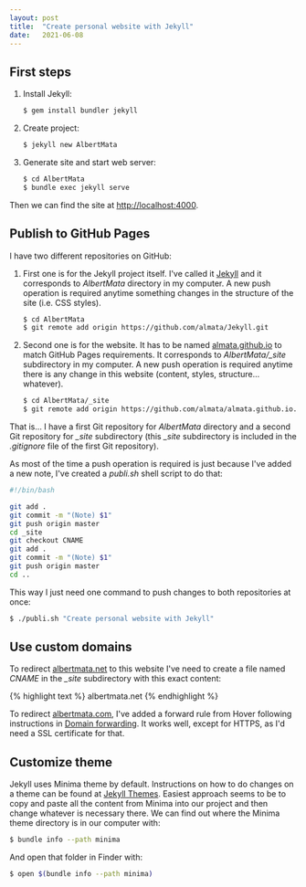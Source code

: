 ```yaml
---
layout: post
title:  "Create personal website with Jekyll"
date:   2021-06-08
---
```

## First steps

1. Install Jekyll:

    ```bash
    $ gem install bundler jekyll
    ```

2. Create project:

    ```bash
    $ jekyll new AlbertMata
    ```

3. Generate site and start web server:

    ```bash
    $ cd AlbertMata
    $ bundle exec jekyll serve
    ```
    
Then we can find the site at [http://localhost:4000](http://localhost:4000).

## Publish to GitHub Pages

I have two different repositories on GitHub:

1. First one is for the Jekyll project itself. I've called it [Jekyll](https://github.com/almata/Jekyll) and it corresponds to *AlbertMata* directory in my computer. A new push operation is required anytime something changes in the structure of the site (i.e. CSS styles).

    ```bash
    $ cd AlbertMata
    $ git remote add origin https://github.com/almata/Jekyll.git
    ```

2. Second one is for the website. It has to be named [almata.github.io](https://github.com/almata/almata.github.io) to match GitHub Pages requirements. It corresponds to *AlbertMata/\_site* subdirectory in my computer. A new push operation is required anytime there is any change in this website (content, styles, structure... whatever).

    ```bash
    $ cd AlbertMata/_site
    $ git remote add origin https://github.com/almata/almata.github.io.git
    ```

That is... I have a first Git repository for *AlbertMata* directory and a second Git repository for *\_site* subdirectory (this *\_site* subdirectory is included in the *.gitignore* file of the first Git repository).

As most of the time a push operation is required is just because I've added a new note, I've created a *publi.sh* shell script to do that:

```bash
#!/bin/bash

git add .
git commit -m "(Note) $1"
git push origin master
cd _site
git checkout CNAME
git add .
git commit -m "(Note) $1"
git push origin master
cd ..
```

This way I just need one command to push changes to both repositories at once:

```bash
$ ./publi.sh "Create personal website with Jekyll"
```

## Use custom domains

To redirect [albertmata.net](https://albertmata.net) to this website I've need to create a file named *CNAME* in the *\_site* subdirectory with this exact content:

{% highlight text %}
albertmata.net
{% endhighlight %}

To redirect [albertmata.com](http://albertmata.com), I've added a forward rule from Hover following instructions in [Domain forwarding](https://help.hover.com/hc/en-us/articles/217282447-Domain-forwarding). It works well, except for HTTPS, as I'd need a SSL certificate for that.

## Customize theme

Jekyll uses Minima theme by default. Instructions on how to do changes on a theme can be found at [Jekyll Themes](https://jekyllrb.com/docs/themes). Easiest approach seems to be to copy and paste all the content from Minima into our project and then change whatever is necessary there. We can find out where the Minima theme directory is in our computer with:

```bash
$ bundle info --path minima
```

And open that folder in Finder with:

```bash
$ open $(bundle info --path minima)
```
